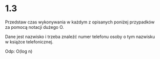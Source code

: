 # 1.3

Przedstaw czas wykonywania w każdym z opisanych poniżej przypadków za
pomocą notacji dużego O.

Dane jest nazwisko i trzeba znaleźć numer telefonu osoby o tym nazwisku
w książce telefonicznej.

Odp: O(log n)
